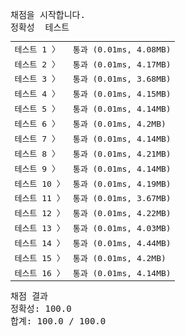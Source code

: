 <pre class="console-content"><div></div><div class="console-heading">채점을 시작합니다.</div><div class="console-message">정확성  테스트</div><table class="console-test-group" data-category="correctness"><tbody><tr data-testcase-id="154893"><td valign="top" class="td-label">테스트 1 <span>〉</span></td><td class="result passed">통과 (0.01ms, 4.08MB)</td></tr><tr data-testcase-id="154894"><td valign="top" class="td-label">테스트 2 <span>〉</span></td><td class="result passed">통과 (0.01ms, 4.17MB)</td></tr><tr data-testcase-id="154895"><td valign="top" class="td-label">테스트 3 <span>〉</span></td><td class="result passed">통과 (0.01ms, 3.68MB)</td></tr><tr data-testcase-id="154896"><td valign="top" class="td-label">테스트 4 <span>〉</span></td><td class="result passed">통과 (0.01ms, 4.15MB)</td></tr><tr data-testcase-id="154897"><td valign="top" class="td-label">테스트 5 <span>〉</span></td><td class="result passed">통과 (0.01ms, 4.14MB)</td></tr><tr data-testcase-id="160054"><td valign="top" class="td-label">테스트 6 <span>〉</span></td><td class="result passed">통과 (0.01ms, 4.2MB)</td></tr><tr data-testcase-id="160055"><td valign="top" class="td-label">테스트 7 <span>〉</span></td><td class="result passed">통과 (0.01ms, 4.14MB)</td></tr><tr data-testcase-id="160056"><td valign="top" class="td-label">테스트 8 <span>〉</span></td><td class="result passed">통과 (0.01ms, 4.21MB)</td></tr><tr data-testcase-id="160057"><td valign="top" class="td-label">테스트 9 <span>〉</span></td><td class="result passed">통과 (0.01ms, 4.14MB)</td></tr><tr data-testcase-id="160058"><td valign="top" class="td-label">테스트 10 <span>〉</span></td><td class="result passed">통과 (0.01ms, 4.19MB)</td></tr><tr data-testcase-id="160059"><td valign="top" class="td-label">테스트 11 <span>〉</span></td><td class="result passed">통과 (0.01ms, 3.67MB)</td></tr><tr data-testcase-id="160060"><td valign="top" class="td-label">테스트 12 <span>〉</span></td><td class="result passed">통과 (0.01ms, 4.22MB)</td></tr><tr data-testcase-id="160061"><td valign="top" class="td-label">테스트 13 <span>〉</span></td><td class="result passed">통과 (0.01ms, 4.03MB)</td></tr><tr data-testcase-id="160062"><td valign="top" class="td-label">테스트 14 <span>〉</span></td><td class="result passed">통과 (0.01ms, 4.44MB)</td></tr><tr data-testcase-id="160063"><td valign="top" class="td-label">테스트 15 <span>〉</span></td><td class="result passed">통과 (0.01ms, 4.2MB)</td></tr><tr data-testcase-id="160064"><td valign="top" class="td-label">테스트 16 <span>〉</span></td><td class="result passed">통과 (0.01ms, 4.14MB)</td></tr></tbody></table><div class="console-heading">채점 결과</div><div class="console-message">정확성: 100.0</div><div class="console-message">합계: 100.0 / 100.0</div></pre>